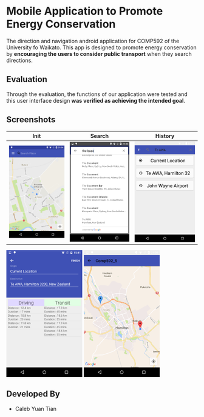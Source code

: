 # Mobile Application to Promote Energy Conservation

The direction and navigation android application for COMP592 of the University fo Waikato. This app is designed to promote energy conservation by **encouraging the users to consider public transport** when they search directions.

## Evaluation

Through the evaluation, the functions of our application were tested and this user interface design **was verified as achieving the intended goal**.

## Screenshots

Init | Search | History
--- | --- | ---
<img src="Screenshots/Screenshot_2016-09-14-21-34-35.png" width="250"/> | <img src="Screenshots/Screenshot_2016-09-14-21-35-04.png" width="250"/> | <img src="Screenshots/Screenshot_2016-09-16-03-20-15.png" width="250"/>

<img src="Screenshots/Screenshot_2016-09-17-15-41-36.png" width="200"/> <img src="Screenshots/Screenshot_2016-09-14-21-35-43.png" width="200"/>

## Developed By
* Caleb Yuan Tian
